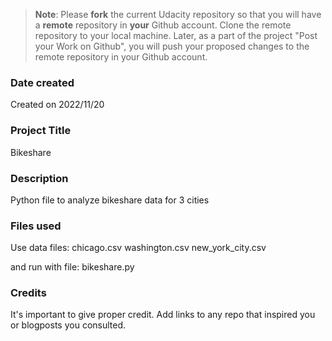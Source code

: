 >**Note**: Please **fork** the current Udacity repository so that you will have a **remote** repository in **your** Github account. Clone the remote repository to your local machine. Later, as a part of the project "Post your Work on Github", you will push your proposed changes to the remote repository in your Github account.

### Date created
Created on 2022/11/20
### Project Title
Bikeshare

### Description
Python file to analyze bikeshare data for 3 cities

### Files used
Use data files:
chicago.csv
washington.csv
new_york_city.csv

and run with file:
bikeshare.py
### Credits
It's important to give proper credit. Add links to any repo that inspired you or blogposts you consulted.
